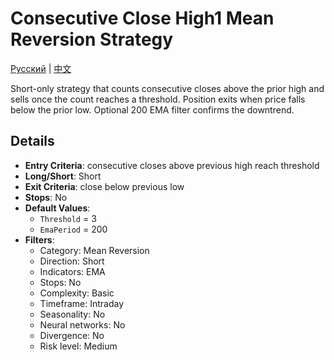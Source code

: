 # Consecutive Close High1 Mean Reversion Strategy
[Русский](README_ru.md) | [中文](README_cn.md)

Short-only strategy that counts consecutive closes above the prior high and sells once the count reaches a threshold. Position exits when price falls below the prior low. Optional 200 EMA filter confirms the downtrend.

## Details

- **Entry Criteria**: consecutive closes above previous high reach threshold
- **Long/Short**: Short
- **Exit Criteria**: close below previous low
- **Stops**: No
- **Default Values**:
  - `Threshold` = 3
  - `EmaPeriod` = 200
- **Filters**:
  - Category: Mean Reversion
  - Direction: Short
  - Indicators: EMA
  - Stops: No
  - Complexity: Basic
  - Timeframe: Intraday
  - Seasonality: No
  - Neural networks: No
  - Divergence: No
  - Risk level: Medium

